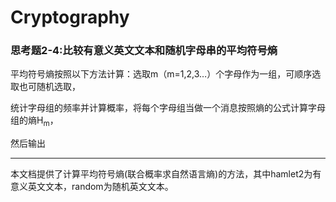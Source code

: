# Cryptography
### 思考题2-4:比较有意义英文文本和随机字母串的平均符号熵 
平均符号熵按照以下方法计算：选取m（m=1,2,3…）个字母作为一组，可顺序选取也可随机选取，

统计字母组的频率并计算概率，将每个字母组当做一个消息按照熵的公式计算字母组的熵H<sub>m</sub>，

然后输出
***
本文档提供了计算平均符号熵(联合概率求自然语言熵)的方法，其中hamlet2为有意义英文文本，random为随机英文文本。
